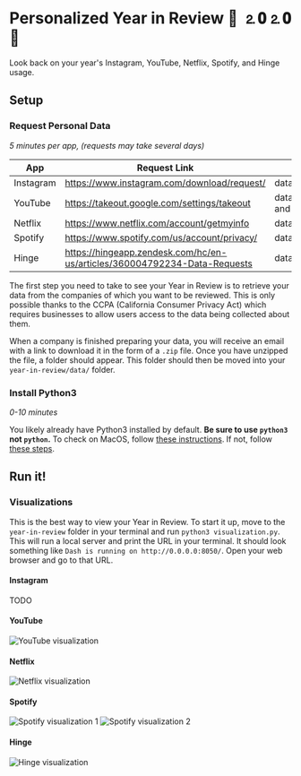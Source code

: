 # Personalized Year in Review 🎊 ⒉𝟎⒉𝟎 🎉

Look back on your year's Instagram, YouTube, Netflix, Spotify, and Hinge usage.

## Setup

### Request Personal Data

_5 minutes per app, (requests may take several days)_

| App       | Request Link                                                              | Path to Data                                   |
| --------- | ------------------------------------------------------------------------- | ---------------------------------------------- |
| Instagram | https://www.instagram.com/download/request/                               | data/instagram/                                |
| YouTube   | https://takeout.google.com/settings/takeout                               | data/google/Takeout/YouTube and YouTube Music/ |
| Netflix   | https://www.netflix.com/account/getmyinfo                                 | data/netflix/netflix-report/                   |
| Spotify   | https://www.spotify.com/us/account/privacy/                               | data/spotify/MyData/                           |
| Hinge     | https://hingeapp.zendesk.com/hc/en-us/articles/360004792234-Data-Requests | data/hinge/export/                             |

The first step you need to take to see your Year in Review is to retrieve your data from the companies of which you want to be reviewed. This is only possible thanks to the CCPA (California Consumer Privacy Act) which requires businesses to allow users access to the data being collected about them.

When a company is finished preparing your data, you will receive an email with a link to download it in the form of a `.zip` file. Once you have unzipped the file, a folder should appear. This folder should then be moved into your `year-in-review/data/` folder.

### Install Python3

_0-10 minutes_

You likely already have Python3 installed by default. **Be sure to use `python3` not `python`.** To check on MacOS, follow [these instructions](https://realpython.com/installing-python/#how-to-check-your-python-version-on-a-mac).
If not, follow [these steps](https://realpython.com/installing-python/).

## Run it!

### Visualizations

This is the best way to view your Year in Review. To start it up, move to the `year-in-review` folder in your terminal and run `python3 visualization.py`. This will run a local server and print the URL in your terminal. It should look something like `Dash is running on http://0.0.0.0:8050/`. Open your web browser and go to that URL.

#### Instagram

TODO

#### YouTube

![YouTube visualization](assets/images/youtube-visualization.png)

#### Netflix

![Netflix visualization](assets/images/netflix-visualization.png)

#### Spotify

![Spotify visualization 1](assets/images/spotify-visualization.png)
![Spotify visualization 2](assets/images/spotify-visualization2.png)

#### Hinge

![Hinge visualization](assets/images/hinge-visualization.png)
